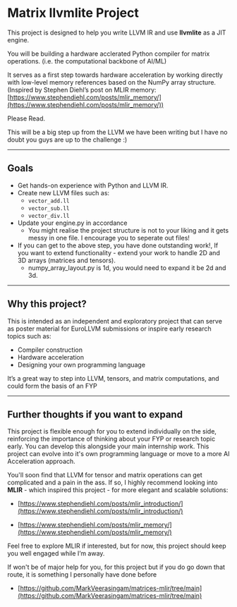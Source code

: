 # Matrix llvmlite Project

This project is designed to help you write LLVM IR and use **llvmlite** as a JIT engine.

You will be building a hardware acclerated Python compiler for matrix operations. (i.e. the computational backbone of AI/ML)

It serves as a first step towards hardware acceleration by working directly with low-level memory references based on the NumPy array structure.  
(Inspired by Stephen Diehl’s post on MLIR memory: [https://www.stephendiehl.com/posts/mlir_memory/](https://www.stephendiehl.com/posts/mlir_memory/))

Please Read.

This will be a big step up from the LLVM we have been writing but I have no doubt you guys are up to the challenge :) 

---

## Goals

- Get hands-on experience with Python and LLVM IR.
- Create new LLVM files such as:
  - `vector_add.ll`
  - `vector_sub.ll`
  - `vector_div.ll`
- Update your engine.py in accordance 
    - You might realise the project structure is not to your liking and it gets messy in one file. I encourage you to seperate out files!
- If you can get to the above step, you have done outstanding work!, If you want to extend functionality - extend your work to handle 2D and 3D arrays (matrices and tensors).
    - numpy_array_layout.py is 1d, you would need to expand it be 2d and 3d.

---

## Why this project?

This is intended as an independent and exploratory project that can serve as poster material for EuroLLVM submissions or inspire early research topics such as:

- Compiler construction
- Hardware acceleration
- Designing your own programming language

It’s a great way to step into LLVM, tensors, and matrix computations, and could form the basis of an FYP

---

## Further thoughts if you want to expand 

This project is flexible enough for you to extend individually on the side, reinforcing the importance of thinking about your FYP or research topic early. You can develop this alongside your main internship work. 
This project can evolve into it's own programming language or move to a more AI Acceleration approach.

You'll soon find that LLVM for tensor and matrix operations can get complicated and a pain in the ass. If so, I highly recommend looking into **MLIR** - which inspired this project - for more elegant and scalable solutions:  
- [https://www.stephendiehl.com/posts/mlir_introduction/](https://www.stephendiehl.com/posts/mlir_introduction/)

- [https://www.stephendiehl.com/posts/mlir_memory/](https://www.stephendiehl.com/posts/mlir_memory/)

Feel free to explore MLIR if interested, but for now, this project should keep you well engaged while I’m away.

If won't be of major help for you, for this project but if you do go down that route, it is something I personally have done before
- [https://github.com/MarkVeerasingam/matrices-mlir/tree/main](https://github.com/MarkVeerasingam/matrices-mlir/tree/main)
